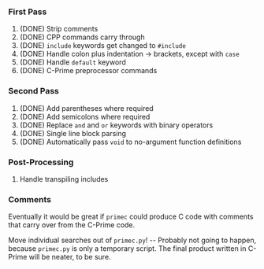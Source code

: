 ### First Pass
1. (DONE) Strip comments
2. (DONE) CPP commands carry through
3. (DONE) `include` keywords get changed to `#include`
4. (DONE) Handle colon plus indentation -> brackets, except with `case`
5. (DONE) Handle `default` keyword
8. (DONE) C-Prime preprocessor commands

### Second Pass
1. (DONE) Add parentheses where required
2. (DONE) Add semicolons where required
3. (DONE) Replace `and` and `or` keywords with binary operators
4. (DONE) Single line block parsing
5. (DONE) Automatically pass `void` to no-argument function definitions

### Post-Processing
1. Handle transpiling includes

### Comments

Eventually it would be great if `primec` could produce C code with comments that
carry over from the C-Prime code.

Move individual searches out of `primec.py`! -- Probably not going to happen,
because `primec.py` is only a temporary script. The final product written in
C-Prime will be neater, to be sure.
